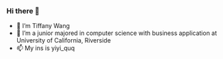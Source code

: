 ### Hi there 👋
- 🌱 I’m Tiffany Wang
- 🔭 I’m a junior majored in computer science with business application at University of California, Riverside
- 📫 My ins is yiyi_quq


<!--
**twang0323/twang0323** is a ✨ _special_ ✨ repository because its `README.md` (this file) appears on your GitHub profile.

Here are some ideas to get you started:

- 🔭 I’m currently working on ...
- 🌱 I’m currently learning ...
- 👯 I’m looking to collaborate on ...
- 🤔 I’m looking for help with ...
- 💬 Ask me about ...
- 📫 How to reach me: ...
- 😄 Pronouns: ...
- ⚡ Fun fact: ...
-->
